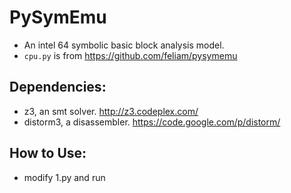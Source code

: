 PySymEmu
========
* An intel 64 symbolic basic block analysis model. 
* ``cpu.py`` is from https://github.com/feliam/pysymemu

Dependencies:
-------------
* z3, an smt solver. http://z3.codeplex.com/ 
* distorm3, a disassembler. https://code.google.com/p/distorm/

How to Use:
------------
* modify 1.py and run
